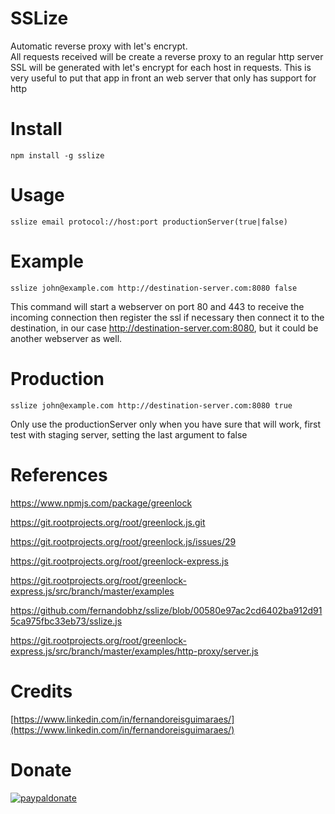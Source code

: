 # SSLize
 
Automatic reverse proxy with let's encrypt.  
All requests received will be create a reverse proxy to an regular http server
SSL will be generated with let's encrypt for each host in requests.
This is very useful to put that app in front an web server that only has support for http

# Install   
	npm install -g sslize

# Usage  
  	sslize email protocol://host:port productionServer(true|false)
  
# Example
	sslize john@example.com http://destination-server.com:8080 false

This command will start a webserver on port 80 and 443 to receive the incoming connection then register the ssl if necessary then connect it to the destination, in our case http://destination-server.com:8080, but it could be another webserver as well.

# Production
	sslize john@example.com http://destination-server.com:8080 true
	
Only use the productionServer only when you have sure that will work, first test with staging server, setting the last argument to false

# References

https://www.npmjs.com/package/greenlock

https://git.rootprojects.org/root/greenlock.js.git

https://git.rootprojects.org/root/greenlock.js/issues/29

https://git.rootprojects.org/root/greenlock-express.js

https://git.rootprojects.org/root/greenlock-express.js/src/branch/master/examples

https://github.com/fernandobhz/sslize/blob/00580e97ac2cd6402ba912d915ca975fbc33eb73/sslize.js

https://git.rootprojects.org/root/greenlock-express.js/src/branch/master/examples/http-proxy/server.js

# Credits
  
[https://www.linkedin.com/in/fernandoreisguimaraes/](https://www.linkedin.com/in/fernandoreisguimaraes/)  

# Donate

[![paypaldonate](https://www.paypalobjects.com/pt_BR/BR/i/btn/btn_donateCC_LG.gif)](https://www.paypal.com/cgi-bin/webscr?cmd=_s-xclick&hosted_button_id=RNDJKX9J6TBRW)

